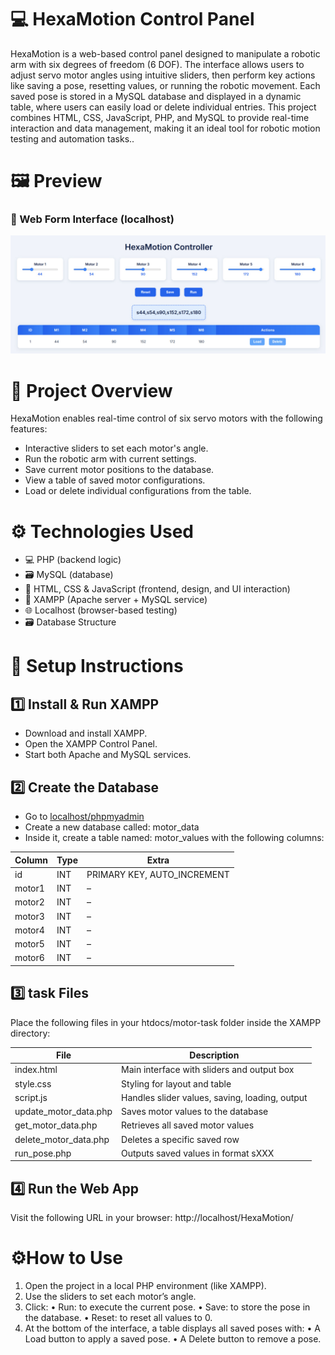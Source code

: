 # 💻 HexaMotion Control Panel
HexaMotion is a web-based control panel designed to manipulate a robotic arm with six degrees of freedom (6 DOF). The interface allows users to adjust servo motor angles using intuitive sliders, then perform key actions like saving a pose, resetting values, or running the robotic movement. Each saved pose is stored in a MySQL database and displayed in a dynamic table, where users can easily load or delete individual entries. This project combines HTML, CSS, JavaScript, PHP, and MySQL to provide real-time interaction and data management, making it an ideal tool for robotic motion testing and automation tasks..

# 🖼️ Preview
### 🧾 Web Form Interface (localhost)

![HexaMotion Interface](hexamotion-interface.jpg)
# 📌 Project Overview

HexaMotion enables real-time control of six servo motors with the following features:
- Interactive sliders to set each motor's angle.
- Run the robotic arm with current settings.
- Save current motor positions to the database.
- View a table of saved motor configurations.
- Load or delete individual configurations from the table.


# ⚙️ Technologies Used

- 💻 PHP (backend logic)  
- 🗃 MySQL (database)  
- 🎨 HTML, CSS & JavaScript (frontend, design, and UI interaction)  
- 🧪 XAMPP (Apache server + MySQL service)  
- 🌐 Localhost (browser-based testing)
-  🗃️ Database Structure

# 🚀 Setup Instructions

## 1️⃣ Install & Run XAMPP
- Download and install XAMPP.
- Open the XAMPP Control Panel.
- Start both Apache and MySQL services.

## 2️⃣ Create the Database
- Go to [localhost/phpmyadmin](http://localhost/phpmyadmin)
- Create a new database called: motor_data
- Inside it, create a table named: motor_values with the following columns:

| Column  | Type | Extra                        |
|---------|------|------------------------------|
| id      | INT  | PRIMARY KEY, AUTO_INCREMENT  |
| motor1  | INT  | –                            |
| motor2  | INT  | –                            |
| motor3  | INT  | –                            |
| motor4  | INT  | –                            |
| motor5  | INT  | –                            |
| motor6  | INT  | –                            |

## 3️⃣ task Files

Place the following files in your htdocs/motor-task folder inside the XAMPP directory:

| File                    | Description                                      |
|-------------------------|--------------------------------------------------|
| index.html            | Main interface with sliders and output box      |
| style.css             | Styling for layout and table                    |
| script.js             | Handles slider values, saving, loading, output  |
| update_motor_data.php | Saves motor values to the database               |
| get_motor_data.php    | Retrieves all saved motor values                 |
| delete_motor_data.php | Deletes a specific saved row                     |
| run_pose.php          | Outputs saved values in format sXXX            |

## 4️⃣ Run the Web App

Visit the following URL in your browser:
http://localhost/HexaMotion/



# ⚙️How to Use
 1. Open the project in a local PHP environment (like XAMPP).
 2. Use the sliders to set each motor’s angle.
 3. Click:
 • Run: to execute the current pose.
 • Save: to store the pose in the database.
 • Reset: to reset all values to 0.
 4. At the bottom of the interface, a table displays all saved poses with:
 • A Load button to apply a saved pose.
 • A Delete button to remove a pose.
